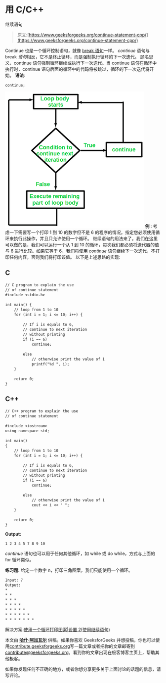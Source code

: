 # 用 C/C++

继续语句

> 原文:[https://www.geeksforgeeks.org/continue-statement-cpp/](https://www.geeksforgeeks.org/continue-statement-cpp/)

Continue 也是一个循环控制语句，就像 [break 语句](https://www.geeksforgeeks.org/break-statement-cc/)一样。 *continue* 语句与 break *语句*相反，它不是终止循环，而是强制执行循环的下一次迭代。
顾名思义，continue 语句强制循环继续或执行下一次迭代。当 continue 语句在循环中执行时，continue 语句后面的循环中的代码将被跳过，循环的下一次迭代将开始。
**语法**:

```
continue;

```

![](img/b4b51161b4971d41042f16dc0e0675ff.png)
**例** :
考虑一下需要写一个打印 1 到 10 的数字但不是 6 的程序的情况。指定您必须使用循环来执行此操作，并且只允许使用一个循环。
继续语句的用法来了。我们在这里可以做的是，我们可以运行一个从 1 到 10 的循环，每次我们都必须将迭代器的值与 6 进行比较。如果它等于 6，我们将使用 *continue* 语句继续下一次迭代，不打印任何内容，否则我们将打印该值。
以下是上述思路的实现:

## C

```
// C program to explain the use 
// of continue statement 
#include <stdio.h>

int main() {
    // loop from 1 to 10 
    for (int i = 1; i <= 10; i++) { 

        // If i is equals to 6, 
        // continue to next iteration 
        // without printing 
        if (i == 6) 
            continue; 

        else
            // otherwise print the value of i 
            printf("%d ", i); 
    } 

    return 0; 
}
```

## C++

```
// C++ program to explain the use
// of continue statement

#include <iostream>
using namespace std;

int main()
{
    // loop from 1 to 10
    for (int i = 1; i <= 10; i++) {

        // If i is equals to 6,
        // continue to next iteration
        // without printing
        if (i == 6)
            continue;

        else
            // otherwise print the value of i
            cout << i << " ";
    }

    return 0;
}
```

**Output:**

```
1 2 3 4 5 7 8 9 10 

```

*continue* 语句也可以用于任何其他循环，如 while 或 do while，方式与上面的 for 循环类似。

**练习题:**
给定一个数字 n，打印三角图案。我们只能使用一个循环。

```
Input: 7
Output:
*
* * 
* * *
* * * *
* * * * *
* * * * * *
* * * * * * *
```

解决方案:[使用一个循环打印图案|设置 2(使用继续语句)](https://www.geeksforgeeks.org/print-pattern-using-one-loop-continue-statement/)

本文由 [**哈什·阿加瓦尔**](https://www.facebook.com/harsh.agarwal.16752) 供稿。如果你喜欢 GeeksforGeeks 并想投稿，你也可以使用[contribute.geeksforgeeks.org](http://contribute.geeksforgeeks.org)写一篇文章或者把你的文章邮寄到 contribute@geeksforgeeks.org。看到你的文章出现在极客博客主页上，帮助其他极客。

如果你发现任何不正确的地方，或者你想分享更多关于上面讨论的话题的信息，请写评论。